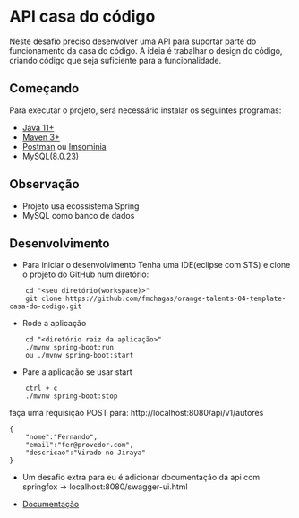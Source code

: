 # API casa do código
  Neste desafio preciso desenvolver uma API para suportar parte do funcionamento da casa do código.
  A ideia é trabalhar o design do código, criando código que seja suficiente para a funcionalidade.

## Começando
Para executar o projeto, será necessário instalar os seguintes programas:

- [Java 11+](https://openjdk.java.net/projects/jdk/11/)
- [Maven 3+](https://maven.apache.org/download.cgi)
- [Postman](https://www.postman.com/downloads/) ou [Imsominia](https://insomnia.rest/download)
- MySQL(8.0.23)

## Observação
* Projeto usa ecossistema Spring
* MySQL como banco de dados

## Desenvolvimento

* Para iniciar o desenvolvimento Tenha uma IDE(eclipse com STS) e clone o projeto do GitHub num diretório:

```shell
	cd "<seu diretório(workspace)>"
	git clone https://github.com/fmchagas/orange-talents-04-template-casa-do-codigo.git
```

* Rode a aplicação

```shell
	cd "<diretório raiz da aplicação>"
	./mvnw spring-boot:run
	ou ./mvnw spring-boot:start
```

* Pare a aplicação se usar start

```shell
    ctrl + c
    ./mvnw spring-boot:stop
```

faça uma requisição POST para:
http://localhost:8080/api/v1/autores

```shell
{
    "nome":"Fernando",
    "email":"fer@provedor.com",
    "descricao":"Virado no Jiraya"
}
```

* Um desafio extra para eu é adicionar documentação da api com springfox -> localhost:8080/swagger-ui.html
- [Documentação](http://localhost:8080/swagger-ui.html) 